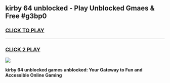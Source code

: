 
## kirby 64 unblocked - Play Unblocked Gmaes & Free #g3bp0
<h3>
<a href="https://news.freeplayer.one?title=kirby_64_unblocked&ref=24F">CLICK TO PLAY</a></h3>
<hr>

<h3>
<a href="https://news.freeplayer.one?title=kirby_64_unblocked&ref=24F">CLICK 2 PLAY</a>
  
</h3>

<a href="https://news.freeplayer.one?title=kirby_64_unblocked&ref=24F/"><img src="https://clearcache.store/games.png"></a>


**kirby 64 unblocked games unblocked: Your Gateway to Fun and Accessible Online Gaming**
